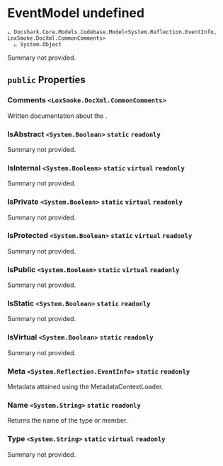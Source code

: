 # EventModel undefined

```
ட Docshark.Core.Models.Codebase.Model<System.Reflection.EventInfo, LoxSmoke.DocXml.CommonComments>
  ட System.Object
```

Summary not provided.

## `public` Properties

### Comments <code title="comments go here"><LoxSmoke.DocXml.CommonComments></code>

Written documentation about the <see cref="P:Docshark.Core.Models.Codebase.Model`2.Meta" />.

### IsAbstract <code title="comments go here"><System.Boolean></code> `static` `readonly`

Summary not provided.

### IsInternal <code title="comments go here"><System.Boolean></code> `static` `virtual` `readonly`

Summary not provided.

### IsPrivate <code title="comments go here"><System.Boolean></code> `static` `virtual` `readonly`

Summary not provided.

### IsProtected <code title="comments go here"><System.Boolean></code> `static` `virtual` `readonly`

Summary not provided.

### IsPublic <code title="comments go here"><System.Boolean></code> `static` `virtual` `readonly`

Summary not provided.

### IsStatic <code title="comments go here"><System.Boolean></code> `static` `readonly`

Summary not provided.

### IsVirtual <code title="comments go here"><System.Boolean></code> `static` `readonly`

Summary not provided.

### Meta <code title="comments go here"><System.Reflection.EventInfo></code> `static` `readonly`

Metadata attained using the MetadataContextLoader.

### Name <code title="comments go here"><System.String></code> `static` `readonly`

Returns the name of the type or member.

### Type <code title="comments go here"><System.String></code> `static` `virtual` `readonly`

Summary not provided.

